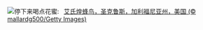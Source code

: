 ![](https://www.bing.com/th?id=OHR.TinyHummer_ZH-CN9853929957_UHD.jpg&w=1000)停下来喝点花蜜:&nbsp;&ensp;[艾氏煌蜂鸟，圣克鲁斯，加利福尼亚州，美国 (© mallardg500/Getty Images)](https://www.bing.com/th?id=OHR.TinyHummer_ZH-CN9853929957_UHD.jpg)
<br><br/>
